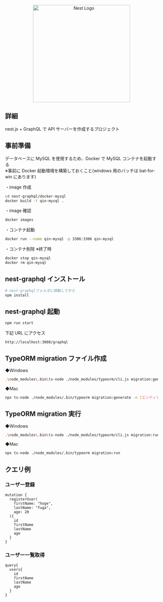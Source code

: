 <p align="center">
  <a href="http://nestjs.com/" target="blank"><img src="https://nestjs.com/img/logo_text.svg" width="320" alt="Nest Logo" /></a>
</p>

## 詳細

nest.js + GraphQL で API サーバーを作成するプロジェクト

## 事前準備

データベースに MySQL を使用するため、Docker で MySQL コンテナを起動する  
※事前に Docker 起動環境を構築しておくこと(windows 用のバッチは bat-for-win にあります)

・image 作成

```bash
cd nest-graphql/docker-mysql
docker build -t qin-mysql .
```

・image 確認

```bash
docker images
```

・コンテナ起動

```bash
docker run --name qin-mysql -p 3306:3306 qin-mysql
```

・コンテナ削除 ※終了時

```bash
docker stop qin-mysql
docker rm qin-mysql
```

## nest-graphql インストール

```bash
# nest-graphqlフォルダに移動してから
npm install
```

## nest-graphql 起動

```bash
npm run start
```

下記 URL にアクセス

```
http://localhost:3000/graphql
```

## TypeORM migration ファイル作成

◆Windows

```bash
.\node_modules\.bin\ts-node ./node_modules/typeorm/cli.js migration:generate -n [エンティティ名]
```

◆Mac

```bash
npx ts-node ./node_modules/.bin/typeorm migration:generate -n [エンティティ名]
```

## TypeORM migration 実行

◆Windows

```bash
.\node_modules\.bin\ts-node ./node_modules/typeorm/cli.js migration:run
```

◆Mac

```bash
npx ts-node ./node_modules/.bin/typeorm migration:run
```

## クエリ例

### ユーザー登録

```
mutation {
  registerUser(
    firstName: "hoge",
    lastName: "fuga",
    age: 20
  ){
    id
    firstName
    lastName
    age
  }
}
```

### ユーザー一覧取得

```
query{
  users{
    id
    firstName
    lastName
    age
  }
}
```
